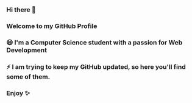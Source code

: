 ### Hi there 👋
### Welcome to my GitHub Profile
### 😄 I'm a Computer Science student with a passion for Web Development 
### ⚡ I am trying to keep my GitHub updated, so here you'll find some of them.
### Enjoy ✨

<!--
**jmjeshtri/jmjeshtri** is a ✨ _special_ ✨ repository because its `README.md` (this file) appears on your GitHub profile.

Here are some ideas to get you started:

- 🔭 I’m currently working on ...
- 🌱 I’m currently learning ...
- 👯 I’m looking to collaborate on ...
- 🤔 I’m looking for help with ...
- 💬 Ask me about ...
- 📫 How to reach me: ...
- 😄 Pronouns: ...
- ⚡ Fun fact: ...
-->
